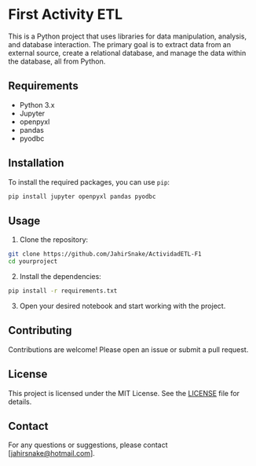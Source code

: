 # First Activity ETL

This is a Python project that uses libraries for data manipulation, analysis, and database interaction. The primary goal is to extract data from an external source, create a relational database, and manage the data within the database, all from Python.

## Requirements

- Python 3.x
- Jupyter
- openpyxl
- pandas
- pyodbc

## Installation

To install the required packages, you can use `pip`:

```bash
pip install jupyter openpyxl pandas pyodbc
```

## Usage

1. Clone the repository:

```bash
git clone https://github.com/JahirSnake/ActividadETL-F1
cd yourproject
```

2. Install the dependencies:

```bash
pip install -r requirements.txt
```

3. Open your desired notebook and start working with the project.

## Contributing

Contributions are welcome! Please open an issue or submit a pull request.

## License

This project is licensed under the MIT License. See the [LICENSE](LICENSE) file for details.

## Contact

For any questions or suggestions, please contact [jahirsnake@hotmail.com].
